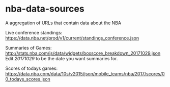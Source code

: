 # nba-data-sources
A aggregation of URLs that contain data about the NBA

Live conference standings:
https://data.nba.net/prod/v1/current/standings_conference.json

Summaries of Games:
http://stats.nba.com/js/data/widgets/boxscore_breakdown_20171029.json
Edit *20171029* to be the date you want summaries for.

Scores of todays games:
https://data.nba.com/data/10s/v2015/json/mobile_teams/nba/2017/scores/00_todays_scores.json
